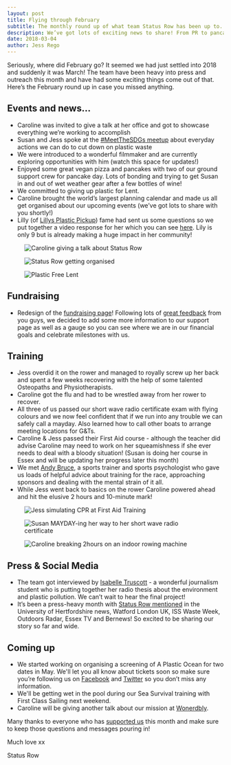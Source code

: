 ```yaml
---
layout: post
title: Flying through February
subtitle: The monthly round up of what team Status Row has been up to.
description: We’ve got lots of exciting news to share! From PR to pancakes, keep up to date with all the developments and achievements of the team.
date: 2018-03-04
author: Jess Rego
---
```

[facebook]: https://www.facebook.com/statusrow/
[twitter]: https://twitter.com/StatusRow
[lilly]: https://www.facebook.com/lillysplasticpickup/
[lillyvid]: https://www.youtube.com/watch?v=xSTD6vxBcXQ&t=158s
[andy]: http://www.acbcoaching.com/
[izzy]: https://twitter.com/izzyann16
[press]: http://www.statusrow.com/press/
[support]: http://www.statusrow.com/support/
[feedback]: http://www.statusrow.com/2018/03/03/taking-off.html
[wonderbly]: https://www.wonderbly.com/

Seriously, where did February go? It seemed we had just settled into 2018 and suddenly it was March! The team have been heavy into press and outreach this month and have had some exciting things come out of that. Here’s the February round up in case you missed anything.

## Events and news...

* Caroline was invited to give a talk at her office and got to showcase everything we’re working to accomplish
* Susan and Jess spoke at the <a href="{{ baseurl }}/2018/03/02/sustainability-development-goals-network-talk.html">#MeetTheSDGs meetup</a> about everyday actions we can do to cut down on plastic waste
* We were introduced to a wonderful filmmaker and are currently exploring opportunities with him (watch this space for updates!)
* Enjoyed some great vegan pizza and pancakes with two of our ground support crew for pancake day. Lots of bonding and trying to get Susan in and out of wet weather gear after a few bottles of wine!
* We committed to giving up plastic for Lent.
* Caroline brought the world’s largest planning calendar and made us all get organised about our upcoming events (we’ve got lots to share with you shortly!)
* Lilly (of [Lillys Plastic Pickup][lilly]) fame had sent us some questions so we put together a video response for her which you can see [here][lillyvid]. Lily is only 9 but is already making a huge impact in her community!

<div class="Blog__Post--image_3-col row">
  <div class="col-xs-12 col-sm-4">
    <figure>
      <img class="Blog__Post--image" alt="Caroline giving a talk about Status Row" src="/assets/images/blogs/feb_roundup/speaking_event.jpg" />
    </figure>
  </div>
  <div class="col-xs-12 col-sm-4">
    <figure>
      <img class="Blog__Post--image" alt="Status Row getting organised" src="/assets/images/blogs/feb_roundup/getting_organised.jpg" />
  </figure>
  </div>
  <div class="col-xs-12 col-sm-4">
    <figure>
      <img class="Blog__Post--image" alt="Plastic Free Lent" src="/assets/images/blogs/feb_roundup/plastic_free_lent.jpg" />
  </figure>
  </div>
</div>


## Fundraising
* Redesign of the [fundraising page][support]! Following lots of [great feedback][feedback] from you guys, we decided to add some more information to our support page as well as a gauge so you can see where we are in our financial goals and celebrate milestones with us.

## Training
* Jess overdid it on the rower and managed to royally screw up her back and spent a few weeks recovering with the help of some talented Osteopaths and Physiotherapists.
* Caroline got the flu and had to be wrestled away from her rower to recover.
* All three of us passed our short wave radio certificate exam with flying colours and we now feel confident that if we run into any trouble we can safely call a mayday. Also learned how to call other boats to arrange meeting locations for G&Ts.
* Caroline & Jess passed their First Aid course - although the teacher did advise Caroline may need to work on her squeamishness if she ever needs to deal with a bloody situation! (Susan is doing her course in Essex and will be updating her progress later this month)
* We met [Andy Bruce][andy], a sports trainer and sports psychologist who gave us loads of helpful advice about training for the race, approaching sponsors and dealing with the mental strain of it all.
* While Jess went back to basics on the rower Caroline powered ahead and hit the elusive 2 hours and 10-minute mark!

<div class="Blog__Post--image_3-col row">
  <div class="col-xs-12 col-sm-4">
    <figure>
      <img class="Blog__Post--image" alt="Jess simulating CPR at First Aid Training" src="/assets/images/blogs/feb_roundup/first_aid_training.jpg" />
    </figure>
  </div>
  <div class="col-xs-12 col-sm-4">
    <figure>
      <img class="Blog__Post--image" alt="Susan MAYDAY-ing her way to her short wave radio certificate" src="/assets/images/blogs/feb_roundup/suze_radio_certificate.jpg" />
  </figure>
  </div>
  <div class="col-xs-12 col-sm-4">
    <figure>
      <img class="Blog__Post--image" alt="Caroline breaking 2hours on an indoor rowing machine" src="/assets/images/blogs/feb_roundup/breaking_2hrs.jpg" />
  </figure>
  </div>
</div>

## Press & Social Media
* The team got interviewed by [Isabelle Truscott][izzy] - a wonderful journalism student who is putting together her radio thesis about the environment and plastic pollution. We can’t wait to hear the final project!
* It’s been a press-heavy month with [Status Row mentioned][press] in the University of Hertfordshire news, Watford London UK, ISS Waste Week, Outdoors Radar, Essex TV and Bernews! So excited to be sharing our story so far and wide.

## Coming up
* We started working on organising a screening of A Plastic Ocean for two dates in May. We'll let you all know about tickets soon so make sure you’re following us on [Facebook][facebook] and [Twitter][twitter] so you don’t miss any information.
* We'll be getting wet in the pool during our Sea Survival training with First Class Sailing next weekend.
* Caroline will be giving another talk about our mission at [Wonerdbly][wonderbly].


Many thanks to everyone who has [supported us][support] this month and make sure to keep those questions and messages pouring in!

Much love xx

Status Row
